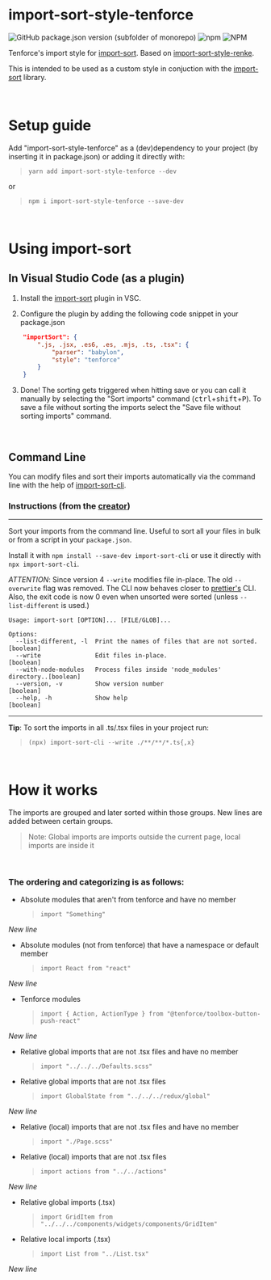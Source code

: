 # import-sort-style-tenforce

![GitHub package.json version (subfolder of monorepo)](https://img.shields.io/github/package-json/v/david-gichev-tf/import-sort-style-tenforce?filename=package.json)
![npm](https://img.shields.io/npm/v/import-sort-style-tenforce?color=#97CA00)
![NPM](https://img.shields.io/npm/l/import-sort-style-tenforce)

Tenforce's import style for [import-sort](https://github.com/renke/import-sort). Based on [import-sort-style-renke](https://github.com/renke/import-sort/tree/302fe2d494307f4fedff7ad2b8a4b67d4eaad142/packages/import-sort-style-renke).

This is intended to be used as a custom style in conjuction with the [import-sort](https://github.com/renke/import-sort/) library.

<br>

# Setup guide

Add "import-sort-style-tenforce" as a (dev)dependency to your project (by inserting it in package.json) or adding it directly with:

>`yarn add import-sort-style-tenforce --dev`

or

>`npm i import-sort-style-tenforce --save-dev`

<br>

# Using import-sort

## In Visual Studio Code (as a plugin)

1. Install the [import-sort](https://marketplace.visualstudio.com/items?itemName=amatiasq.sort-imports) plugin in VSC.

2. Configure the plugin by adding the following code snippet in your package.json

```json
    "importSort": {
        ".js, .jsx, .es6, .es, .mjs, .ts, .tsx": {
            "parser": "babylon",
            "style": "tenforce"
        }
    }
```
3. Done! The sorting gets triggered when hitting save or you can call it manually by selecting the "Sort imports" command (<kbd>ctrl</kbd>+<kbd>shift</kbd>+<kbd>P</kbd>). To save a file without sorting the imports select the "Save file without sorting imports" command.

<br>

## Command Line

You can modify files and sort their imports automatically via the command line with the help of [import-sort-cli](https://github.com/renke/import-sort/tree/master/packages/import-sort-cli).


### Instructions (from the [creator](https://github.com/renke/import-sort#command-line-import-sort-cli))

---

Sort your imports from the command line. Useful to sort all your files in bulk
or from a script in your `package.json`.

Install it with `npm install --save-dev import-sort-cli` or use it directly with
`npx import-sort-cli`.

_ATTENTION_: Since version 4 `--write` modifies file in-place. The old
`--overwrite` flag was removed. The CLI now behaves closer to
[prettier's](https://github.com/prettier/prettier) CLI. Also, the exit code is
now 0 even when unsorted were sorted (unless `--list-different` is used.)

```
Usage: import-sort [OPTION]... [FILE/GLOB]...

Options:
  --list-different, -l  Print the names of files that are not sorted.  [boolean]
  --write               Edit files in-place.                           [boolean]
  --with-node-modules   Process files inside 'node_modules' directory..[boolean]
  --version, -v         Show version number                            [boolean]
  --help, -h            Show help                                      [boolean]
```

---


<b>Tip</b>: To sort the imports in all .ts/.tsx files in your project run:

> `(npx) import-sort-cli --write ./**/**/*.ts{,x}`

<br>

# How it works

The imports are grouped and later sorted within those groups. New lines are added between certain groups. 

> Note: Global imports are imports outside the current page, local imports are inside it

<br>

### The ordering and categorizing is as follows:

- Absolute modules that aren't from tenforce and have no member
   > `import "Something"`

<i>New line</i>

- Absolute modules (not from tenforce) that have a namespace or default member
   > `import React from "react"`

<i>New line</i>

- Tenforce modules
   > `import { Action, ActionType } from "@tenforce/toolbox-button-push-react"`

<i>New line</i>

- Relative global imports that are not .tsx files and have no member
   > `import "../../../Defaults.scss"`

- Relative global imports that are not .tsx files
   > `import GlobalState from "../../../redux/global"`

<i>New line</i>

- Relative (local) imports that are not .tsx files and have no member
   > `import "./Page.scss"`

- Relative (local) imports that are not .tsx files
   > `import actions from "../../actions"`

<i>New line</i>

- Relative global imports (.tsx)
   > `import GridItem from "../../../components/widgets/components/GridItem"`

- Relative local imports (.tsx)
   > `import List from "../List.tsx"`

<i>New line</i>
